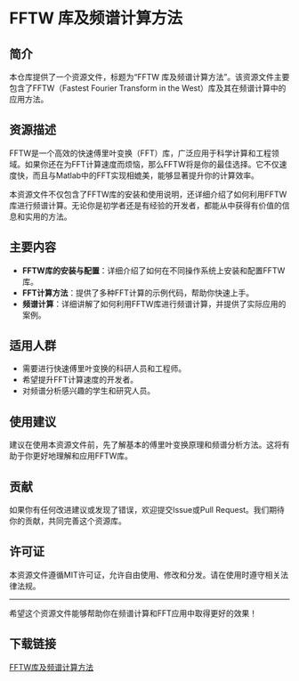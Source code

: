 # FFTW 库及频谱计算方法

## 简介

本仓库提供了一个资源文件，标题为“FFTW 库及频谱计算方法”。该资源文件主要包含了FFTW（Fastest Fourier Transform in the West）库及其在频谱计算中的应用方法。

## 资源描述

FFTW是一个高效的快速傅里叶变换（FFT）库，广泛应用于科学计算和工程领域。如果你还在为FFT计算速度而烦恼，那么FFTW将是你的最佳选择。它不仅速度快，而且与Matlab中的FFT实现相媲美，能够显著提升你的计算效率。

本资源文件不仅包含了FFTW库的安装和使用说明，还详细介绍了如何利用FFTW库进行频谱计算。无论你是初学者还是有经验的开发者，都能从中获得有价值的信息和实用的方法。

## 主要内容

- **FFTW库的安装与配置**：详细介绍了如何在不同操作系统上安装和配置FFTW库。
- **FFT计算方法**：提供了多种FFT计算的示例代码，帮助你快速上手。
- **频谱计算**：详细讲解了如何利用FFTW库进行频谱计算，并提供了实际应用的案例。

## 适用人群

- 需要进行快速傅里叶变换的科研人员和工程师。
- 希望提升FFT计算速度的开发者。
- 对频谱分析感兴趣的学生和研究人员。

## 使用建议

建议在使用本资源文件前，先了解基本的傅里叶变换原理和频谱分析方法。这将有助于你更好地理解和应用FFTW库。

## 贡献

如果你有任何改进建议或发现了错误，欢迎提交Issue或Pull Request。我们期待你的贡献，共同完善这个资源库。

## 许可证

本资源文件遵循MIT许可证，允许自由使用、修改和分发。请在使用时遵守相关法律法规。

---

希望这个资源文件能够帮助你在频谱计算和FFT应用中取得更好的效果！

## 下载链接

[FFTW库及频谱计算方法](https://pan.quark.cn/s/6c5b623b7ccd)